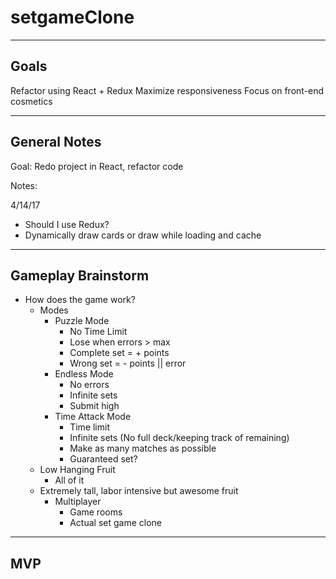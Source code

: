 # setgameClone

--------
Goals
--------
Refactor using React + Redux
Maximize responsiveness
Focus on front-end cosmetics

--------
General Notes
--------
Goal: Redo project in React, refactor code

Notes:

4/14/17
- Should I use Redux?
- Dynamically draw cards or draw while loading and cache

--------
Gameplay Brainstorm
--------
- How does the game work?
  - Modes
    - Puzzle Mode
      - No Time Limit
      - Lose when errors > max
      - Complete set = + points
      - Wrong set = - points || error
    - Endless Mode
      - No errors
      - Infinite sets
      - Submit high
    - Time Attack Mode
      - Time limit
      - Infinite sets (No full deck/keeping track of remaining)
      - Make as many matches as possible
      - Guaranteed set?
  - Low Hanging Fruit
    - All of it
  - Extremely tall, labor intensive but awesome fruit
    - Multiplayer
      - Game rooms
      - Actual set game clone

--------
MVP
--------

